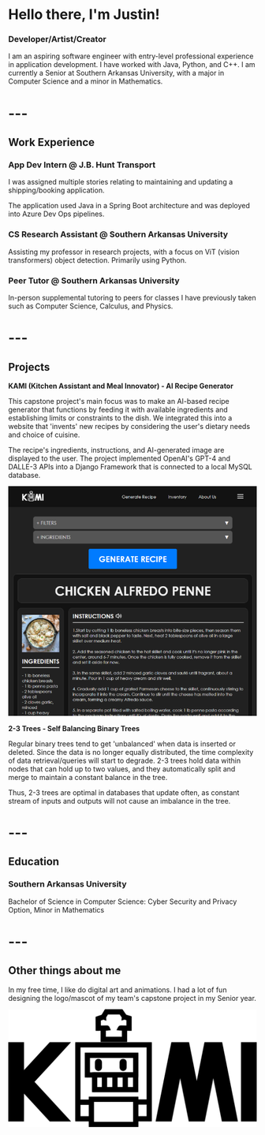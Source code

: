 # **Hello there, I'm Justin!**

### Developer/Artist/Creator

I am an aspiring software engineer with entry-level professional experience in application development. I have worked with Java, Python, and C++. I am currently a Senior at Southern Arkansas University, with a major in Computer Science and a minor in Mathematics.

# ---

## **Work Experience**

### App Dev Intern @ J.B. Hunt Transport

I was assigned multiple stories relating to maintaining and updating a shipping/booking application.

The application used Java in a Spring Boot architecture and was deployed into Azure Dev Ops pipelines.

### CS Research Assistant @ Southern Arkansas University

Assisting my professor in research projects, with a focus on ViT (vision transformers) object detection. Primarily using Python.

### Peer Tutor @ Southern Arkansas University

In-person supplemental tutoring to peers for classes I have previously taken such as Computer Science, Calculus, and Physics.

# ---

## **Projects**

**KAMI (Kitchen Assistant and Meal Innovator) - AI Recipe Generator**

This capstone project's main focus was to make an AI-based recipe generator that functions by feeding it with available ingredients and establishing limits or constraints to the dish. We integrated this into a website that 'invents' new recipes by considering the user's dietary needs and choice of cuisine.

The recipe's ingredients, instructions, and AI-generated image are displayed to the user. The project implemented OpenAI's GPT-4 and DALLE-3 APIs into a Django Framework that is connected to a local MySQL database. 

![KAMI Website](/assets/img/KAMIWeb.PNG)

**2-3 Trees - Self Balancing Binary Trees**

Regular binary trees tend to get 'unbalanced' when data is inserted or deleted. Since the data is no longer equally distributed, the time complexity of data retrieval/queries will start to degrade. 2-3 trees hold data within nodes that can hold up to two values, and they automatically split and merge to maintain a constant balance in the tree.

Thus, 2-3 trees are optimal in databases that update often, as constant stream of inputs and outputs will not cause an imbalance in the tree.

# ---

## **Education**

### Southern Arkansas University

Bachelor of Science in Computer Science: Cyber Security and Privacy Option, Minor in Mathematics

# ---

## **Other things about me**
In my free time, I like do digital art and animations. I had a lot of fun designing the logo/mascot of my team's capstone project in my Senior year.

![KAMI logo](/assets/img/KAMIIcon.png)

<!-- ![KAMI logo](/assets/img/KAMIIcon.gif) -->